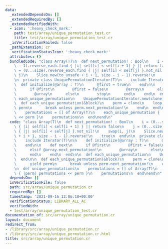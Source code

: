 ```yaml
---
data:
  _extendedDependsOn: []
  _extendedRequiredBy: []
  _extendedVerifiedWith:
  - icon: ':heavy_check_mark:'
    path: test/array/unique_permutation_test.cr
    title: test/array/unique_permutation_test.cr
  _isVerificationFailed: false
  _pathExtension: cr
  _verificationStatusIcon: ':heavy_check_mark:'
  attributes: {}
  bundledCode: "class Array(T)\n  def next_permutation! : Bool\n    i = (0...size\
    \ - 1).reverse_each.find { |i| self[i] < self[i + 1] } || return false\n    j\
    \ = (0...size).reverse_each.find { |j| self[i] < self[j] }.not_nil!\n    swap(i,\
    \ j)\n    Slice.new(to_unsafe + i + 1, size - i - 1).reverse!\n    true\n  end\n\
    \n  private class UniquePermutationIterator(T)\n    include Iterator(T)\n\n  \
    \  def initialize(@array : T)\n      @first = true\n    end\n\n    def next\n\
    \      if @first\n        @first = false\n        @array\n      elsif @array.next_permutation!\n\
    \        @array\n      else\n        stop\n      end\n    end\n  end\n\n  def\
    \ each_unique_permutation\n    UniquePermutationIterator.new(clone)\n  end\n\n\
    \  def each_unique_permutation(&block)\n    perm = clone\n    loop do\n      yield\
    \ perm\n      break unless perm.next_permutation!\n    end\n  end\n\n  def unique_permutations\n\
    \    permutations = [] of Array(T)\n    each_unique_permutation { |perm| permutations\
    \ << perm }\n    permutations\n  end\nend\n"
  code: "class Array(T)\n  def next_permutation! : Bool\n    i = (0...size - 1).reverse_each.find\
    \ { |i| self[i] < self[i + 1] } || return false\n    j = (0...size).reverse_each.find\
    \ { |j| self[i] < self[j] }.not_nil!\n    swap(i, j)\n    Slice.new(to_unsafe\
    \ + i + 1, size - i - 1).reverse!\n    true\n  end\n\n  private class UniquePermutationIterator(T)\n\
    \    include Iterator(T)\n\n    def initialize(@array : T)\n      @first = true\n\
    \    end\n\n    def next\n      if @first\n        @first = false\n        @array\n\
    \      elsif @array.next_permutation!\n        @array\n      else\n        stop\n\
    \      end\n    end\n  end\n\n  def each_unique_permutation\n    UniquePermutationIterator.new(clone)\n\
    \  end\n\n  def each_unique_permutation(&block)\n    perm = clone\n    loop do\n\
    \      yield perm\n      break unless perm.next_permutation!\n    end\n  end\n\
    \n  def unique_permutations\n    permutations = [] of Array(T)\n    each_unique_permutation\
    \ { |perm| permutations << perm }\n    permutations\n  end\nend\n"
  dependsOn: []
  isVerificationFile: false
  path: src/array/unique_permutation.cr
  requiredBy: []
  timestamp: '2021-09-16 12:06:18+00:00'
  verificationStatus: LIBRARY_ALL_AC
  verifiedWith:
  - test/array/unique_permutation_test.cr
documentation_of: src/array/unique_permutation.cr
layout: document
redirect_from:
- /library/src/array/unique_permutation.cr
- /library/src/array/unique_permutation.cr.html
title: src/array/unique_permutation.cr
---
```

